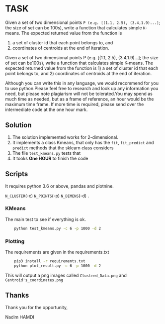 # TASK
Given a set of two dimensional points `P (e.g. [(1.1, 2.5), (3.4,1.9)...]`; the size of set can be 100s), write a function that calculates simple `K`-means. The expected returned value from the function is 

1. a set of cluster id that each point belongs to, and 
2. coordinates of centroids at the end of iteration.

Given a set of two dimensional points P (e.g. [(1.1, 2.5), (3.4,1.9)...]; the size of set can be100s), write a function that calculates simple K-means. The expected returned value from the function is 1) a set of cluster id that each point belongs to, and 2) coordinates of centroids at the end of iteration.

Although you can write this in any language, we would recommend for you to use python.Please feel free to research and look up any information you need, but please note plagiarism will not be tolerated.You may spend as much time as needed, but as a frame of reference, an hour would be the maximum time frame. If more time is required, please send over the intermediate code at the one hour mark.


## Solution

1. The solution implemented works for 2-dimensional.
2. It implements a class Kmeans, that only has the `fit`, `fit_predict` and `predict` methods that the sklearn class considers
3. The file `test_kmeans.py` tests that
4. It tooks **One HOUR** to finish the code

## Scripts

It requires python 3.6 or above, pandas and plotnine.

`N_CLUSTER`(-c) `N_POINTS`(-p) `N_DIMENS`(-d) .



### KMeans

The main test to see if everything is ok.

```bash
    python test_kmeans.py -c 6 -p 1000 -d 2
```
### Plotting

The requirements are given in the requirements.txt

```bash
    pip3 install -r requirements.txt
    python plot_result.py -c 6 -p 1000 -d 2
```

This will output a png images called `Clustred_Data.png` and `Centroid's_coordinates.png`



## Thanks

Thank you for the opportunity,

Nadim HAMDI
